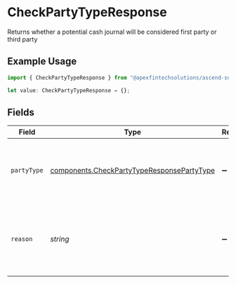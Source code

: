 # CheckPartyTypeResponse

Returns whether a potential cash journal will be considered first party or third party

## Example Usage

```typescript
import { CheckPartyTypeResponse } from "@apexfintechsolutions/ascend-sdk/models/components";

let value: CheckPartyTypeResponse = {};
```

## Fields

| Field                                                                                                    | Type                                                                                                     | Required                                                                                                 | Description                                                                                              | Example                                                                                                  |
| -------------------------------------------------------------------------------------------------------- | -------------------------------------------------------------------------------------------------------- | -------------------------------------------------------------------------------------------------------- | -------------------------------------------------------------------------------------------------------- | -------------------------------------------------------------------------------------------------------- |
| `partyType`                                                                                              | [components.CheckPartyTypeResponsePartyType](../../models/components/checkpartytyperesponsepartytype.md) | :heavy_minus_sign:                                                                                       | Whether the cash journal is considered first party or third party                                        | FIRST_PARTY                                                                                              |
| `reason`                                                                                                 | *string*                                                                                                 | :heavy_minus_sign:                                                                                       | If cash journal is considered third party, reason for why it is considered third party                   | Account owner information does not match                                                                 |